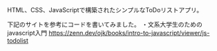 HTML、CSS、JavaScriptで構築されたシンプルなToDoリストアプリ。

下記のサイトを参考にコードを書いてみました。
・文系大学生のためのjavascript入門
https://zenn.dev/ojk/books/intro-to-javascript/viewer/js-todolist
